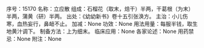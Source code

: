序号：15170
名称：立应散
组成：石榴花（取末，焙干）半两，干葛根（为末）半两，蒲黄（研）半两。
出处：《幼幼新书》卷十五引张涣方。
主治：小儿伤寒，血热妄行，鼻衄不止。
加减：None
功效：None
用法用量：每服半钱，取生地黄汁调下。
制备方法：上为细末。
临床应用：None
各家论述：None
用药禁忌：None
附注：None
